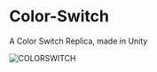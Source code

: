 # Color-Switch
A Color Switch Replica, made in Unity

![COLORSWITCH](http://i.imgur.com/Ouldg9v.png)

